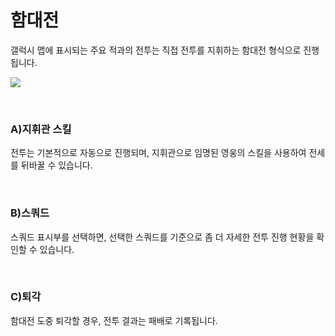 # 함대전

 갤럭시 맵에 표시되는 주요 적과의 전투는 직접 전투를 지휘하는 함대전 형식으로 진행됩니다.

![](http://astrokings.s3.amazonaws.com/html/img/help/503_001fleetbattle.png)

<br>

### A)지휘관 스킬

 전투는 기본적으로 자동으로 진행되며, 지휘관으로 임명된 영웅의 스킬을 사용하여 전세를 뒤바꿀 수 있습니다.

<br>

### B)스쿼드

 스쿼드 표시부를 선택하면, 선택한 스쿼드를 기준으로 좀 더 자세한 전투 진행 현황을 확인할 수 있습니다.

<br>

### C)퇴각

 함대전 도중 퇴각할 경우, 전투 결과는 패배로 기록됩니다.